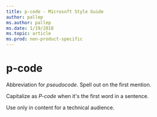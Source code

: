 ```yaml
---
title: p-code - Microsoft Style Guide
author: pallep
ms.author: pallep
ms.date: 1/19/2018
ms.topic: article
ms.prod: non-product-specific
---
```


# p-code

Abbreviation for *pseudocode*. Spell out on the first mention. 

Capitalize as *P-code* when it's the first word in a sentence. 

Use only in content for a technical audience.
